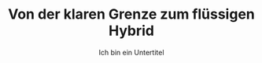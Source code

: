 ---
layout: trend
title: Von der klaren Grenze zum flüssigen Hybrid
subtitle: Ich bin ein Untertitel
teaser-img: "grenze-zu-hybrid.svg"
teaser-img-social:
nummmer: 09
---